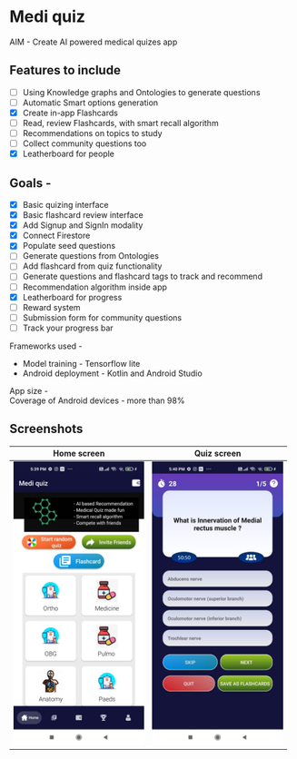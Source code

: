 # Medi quiz    

AIM - Create AI powered medical quizes app

## Features to include
- [ ] Using Knowledge graphs and Ontologies to generate questions
- [ ] Automatic Smart options generation
- [x] Create in-app Flashcards
- [ ] Read, review Flashcards, with smart recall algorithm
- [ ] Recommendations on topics to study
- [ ] Collect community questions too
- [x] Leatherboard for people

## Goals - 
- [x] Basic quizing interface
- [x] Basic flashcard review interface
- [x] Add Signup and SignIn modality
- [x] Connect Firestore
- [x] Populate seed questions
- [ ] Generate questions from Ontologies
- [ ] Add flashcard from quiz functionality
- [ ] Generate questions and flashcard tags to track and recommend
- [ ] Recommendation algorithm inside app
- [x] Leatherboard for progress
- [ ] Reward system 
- [ ] Submission form for community questions
- [ ] Track your progress bar

Frameworks used - 
- Model training - Tensorflow lite
- Android deployment - Kotlin and Android Studio

App size -  
Coverage of Android devices - more than 98% 


## Screenshots
| Home screen                  |  Quiz screen | 
| :---:                     |     :---:      |   
| <img src="images/screenshot_04.jpeg" alt="Home screen" height=500 /> | <img src="images/screenshot_03.jpeg" alt="Quiz screen" height=500/>   |
